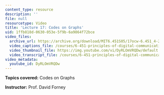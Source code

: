 ```yaml
---
content_type: resource
description: ''
file: null
resourcetype: Video
title: 'Lecture 17: Codes on Graphs'
uid: 1ffb818d-0630-053e-5f9b-6a9864f72bce
video_files:
  archive_url: https://archive.org/download/MIT6.451S05/17ocw-6.451_4-261-11apr2005-220k.mp4
  video_captions_file: /courses/6-451-principles-of-digital-communication-ii-spring-2005/2ef72bc99981568da97cf6c104ce3bd4_DyRLOmVRQDw.vtt
  video_thumbnail_file: https://img.youtube.com/vi/DyRLOmVRQDw/default.jpg
  video_transcript_file: /courses/6-451-principles-of-digital-communication-ii-spring-2005/246e78033b721bb45bce2738097a9979_DyRLOmVRQDw.pdf
video_metadata:
  youtube_id: DyRLOmVRQDw
---
```


**Topics covered:** Codes on Graphs

**Instructor:** Prof. David Forney